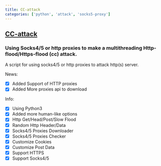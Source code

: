 ```yaml
---
title: CC-attack
categories: ['python', 'attack', 'socks5-proxy']
---
```

## [CC-attack](https://github.com/Leeon123/CC-attack)

### Using Socks4/5 or http proxies to make a multithreading Http-flood/Https-flood (cc) attack.

 A script for using socks4/5 or http proxies to attack http(s) server.

 News:
- [x] Added Support of HTTP proxies
- [x] Added More proxies api to download 

 Info:
- [x] Using Python3
- [x] Added more human-like options
- [x] Http Get/Head/Post/Slow Flood
- [x] Random Http Header/Data
- [x] Socks4/5 Proxies Downloader
- [x] Socks4/5 Proxies Checker
- [x] Customize Cookies
- [x] Customize Post Data 
- [x] Support HTTPS
- [x] Support Socks4/5
